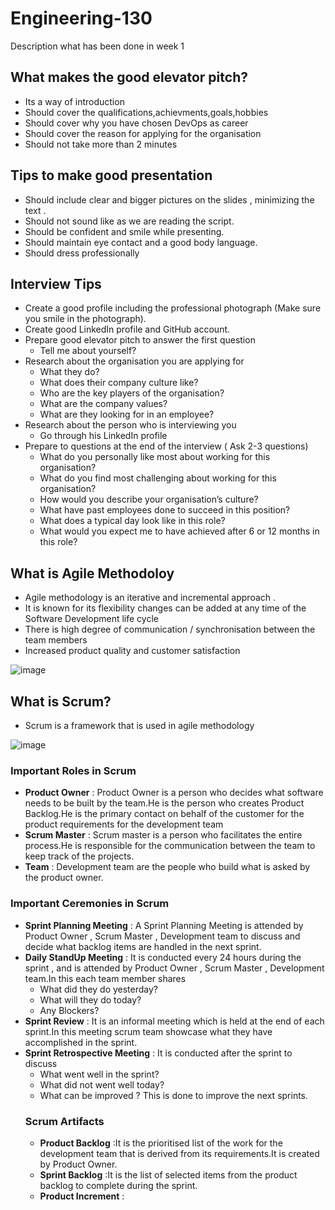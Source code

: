 # Engineering-130
Description what has been done in week 1

## What makes the good elevator pitch?
- Its a way of introduction
- Should cover the qualifications,achievments,goals,hobbies
- Should cover why you have chosen DevOps as career
- Should cover the reason for applying for the organisation
- Should not take more than 2 minutes 

## Tips to make good presentation
- Should include clear and bigger pictures on the slides , minimizing the text .
- Should not sound like as we are reading the script.
- Should be confident and  smile while presenting.
- Should maintain eye contact and a good body language.
- Should dress professionally

## Interview Tips
- Create a good profile including the professional photograph (Make sure you smile in the photograph).
- Create good LinkedIn profile and GitHub account.
- Prepare good elevator pitch to answer the first question
   - Tell me about yourself?
- Research about the organisation you are applying for
   - What they do?
   - What does their company culture like?
   - Who are the key players of the organisation?
   - What are the company values?
   - What are they looking for in an employee?
- Research about the person who is interviewing you
   - Go through his LinkedIn profile
- Prepare to questions at the end of the interview ( Ask 2-3 questions)
    - What do you personally like most about working for this organisation?
    - What do you find most challenging about working for this organisation?
    - How would you describe your organisation’s culture?
    - What have past employees done to succeed in this position?
    - What does a typical day look like in this role?
    - What would you expect me to have achieved after 6 or 12 months in this role?

## What is Agile Methodoloy 
- Agile methodology is an iterative and incremental approach .
- It is known for its flexibility
 changes can be added at any time of the Software Development life cycle
- There is high degree of communication / synchronisation between the team members
- Increased product quality and customer satisfaction

![image](https://user-images.githubusercontent.com/97250268/194613228-ef8057f5-d0f7-41e4-9244-d10534c93e21.png)


## What is Scrum?
- Scrum is a framework that is used in agile methodology

![image](https://user-images.githubusercontent.com/97250268/194613685-5a663633-7755-4a4d-9459-d528b68a3a40.png)


### Important Roles in Scrum
- **Product Owner** : Product Owner is a person who decides what software needs to be built by the team.He is the person who creates Product Backlog.He is the primary contact on behalf of the customer for the product requirements for the development team
- **Scrum Master** : Scrum master is a person who facilitates the entire process.He is responsible for the communication between the team to keep track of the projects.
- **Team** : Development team are the people who build what is asked by the product owner.
### Important Ceremonies in Scrum
- **Sprint Planning Meeting** : A Sprint Planning Meeting  is attended by Product Owner , Scrum Master , Development team to discuss and decide what backlog items are handled in the next sprint.
- **Daily StandUp Meeting** : It is conducted every 24 hours during the sprint , and is attended by Product Owner , Scrum Master , Development team.In this each team member shares 
  - What did they do yesterday?
  - What will they do today?
  - Any Blockers?
- **Sprint Review** : It is an informal meeting which is held at the end of each sprint.In this meeting scrum team showcase what they have accomplished in the sprint.
- **Sprint Retrospective Meeting** : It is conducted after the sprint to discuss
  - What went well in the sprint?
  - What did not went well today?
  - What can be improved ?
  This is done to improve the next sprints.
  ### Scrum Artifacts
  - **Product Backlog** :It is the prioritised list of the work for the development team that is derived from its requirements.It is created by Product Owner.
  - **Sprint Backlog** :It is the list of selected items from the product backlog to complete during the sprint.
  - **Product Increment** :

